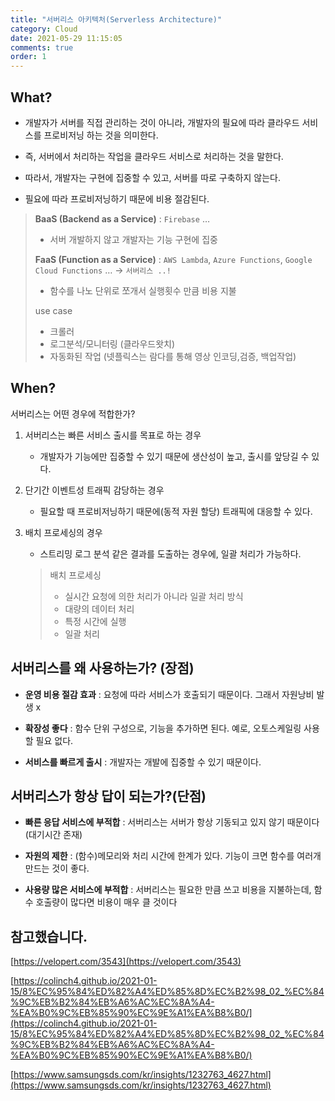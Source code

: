 ```yaml
---
title: "서버리스 아키텍처(Serverless Architecture)"
category: Cloud
date: 2021-05-29 11:15:05
comments: true
order: 1
---
```


## What?

- 개발자가 서버를 직접 관리하는 것이 아니라, 개발자의 필요에 따라 클라우드 서비스를 프로비저닝 하는 것을 의미한다.

- 즉, 서버에서 처리하는 작업을 클라우드 서비스로 처리하는 것을 말한다.

- 따라서, 개발자는 구현에 집중할 수 있고, 서버를 따로 구축하지 않는다.

- 필요에 따라 프로비저닝하기 때문에 비용 절감된다. 

> **BaaS (Backend as a Service)** : `Firebase` …
>
> - 서버 개발하지 않고 개발자는 기능 구현에 집중
>
> **FaaS (Function as a Service)** : `AWS Lambda`, `Azure Functions`, `Google Cloud Functions` …     -> `서버리스 ..!`
>
> - 함수를 나노 단위로 쪼개서 실행횟수 만큼 비용 지불
>
> use case 
>
> - 크롤러
> - 로그분석/모니터링 (클라우드왓치)
> - 자동화된 작업 (넷플릭스는 람다를 통해 영상 인코딩,검증, 백업작업)



## When?

서버리스는 어떤 경우에 적합한가?

1. 서버리스는 빠른 서비스 출시를 목표로 하는 경우 

   - 개발자가 기능에만 집중할 수 있기 때문에 생산성이 높고, 출시를 앞당길 수 있다.

2. 단기간 이벤트성 트래픽 감당하는 경우

   - 필요할 때 프로비저닝하기 때문에(동적 자원 할당) 트래픽에 대응할 수 있다.

3. 배치 프로세싱의 경우

   - 스트리밍 로그 분석 같은 결과를 도출하는 경우에, 일괄 처리가 가능하다.

   > 배치 프로세싱 
   >
   > - 실시간 요청에 의한 처리가 아니라 일괄 처리 방식
   >  - 대량의 데이터 처리
   >   - 특정 시간에 실행
   >   - 일괄 처리 



## 서버리스를 왜 사용하는가? (장점)

- **운영 비용 절감 효과** : 요청에 따라 서비스가 호출되기 때문이다. 그래서 자원낭비 발생 x

- **확장성 좋다** : 함수 단위 구성으로, 기능을 추가하면 된다. 예로, 오토스케일링 사용할 필요 없다.

- **서비스를 빠르게 출시** : 개발자는 개발에 집중할 수 있기 때문이다.



## 서버리스가 항상 답이 되는가?(단점)

- **빠른 응답 서비스에 부적합** : 서버리스는 서버가 항상 기동되고 있지 않기 때문이다(대기시간 존재)

- **자원의 제한** : (함수)메모리와 처리 시간에 한계가 있다. 기능이 크면 함수를 여러개 만드는 것이 좋다. 

-  **사용량 많은 서비스에 부적합** : 서버리스는 필요한 만큼 쓰고 비용을 지불하는데, 함수 호출량이 많다면 비용이 매우 클 것이다



## 참고했습니다.

[https://velopert.com/3543](https://velopert.com/3543)

[https://colinch4.github.io/2021-01-15/8%EC%95%84%ED%82%A4%ED%85%8D%EC%B2%98_02_%EC%84%9C%EB%B2%84%EB%A6%AC%EC%8A%A4-%EA%B0%9C%EB%85%90%EC%9E%A1%EA%B8%B0/](https://colinch4.github.io/2021-01-15/8%EC%95%84%ED%82%A4%ED%85%8D%EC%B2%98_02_%EC%84%9C%EB%B2%84%EB%A6%AC%EC%8A%A4-%EA%B0%9C%EB%85%90%EC%9E%A1%EA%B8%B0/)

[https://www.samsungsds.com/kr/insights/1232763_4627.html](https://www.samsungsds.com/kr/insights/1232763_4627.html)